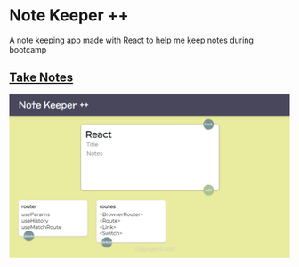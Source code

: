 # Note Keeper ++  
A note keeping app made with React to help me keep notes during bootcamp  


## [Take Notes](https://loving-torvalds-5af1e1.netlify.app)  
![main](images/main.PNG)
